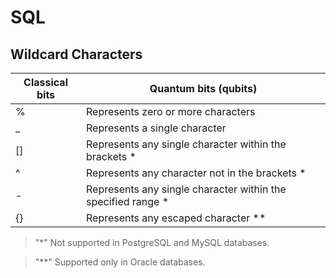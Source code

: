 # SQL

## Wildcard Characters

| Classical bits | Quantum bits (qubits) |
| ----------- | ----------- |
| % | Represents zero or more characters |
| _ | Represents a single character |
| [] | Represents any single character within the brackets * |
| ^ | Represents any character not in the brackets * |
| - | 	Represents any single character within the specified range * |
| {} | Represents any escaped character ** |

> "*" Not supported in PostgreSQL and MySQL databases.

> "**" Supported only in Oracle databases.
